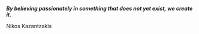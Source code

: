 _**By believing passionately in something that does not yet exist, we create it.**_

Nikos Kazantzakis
